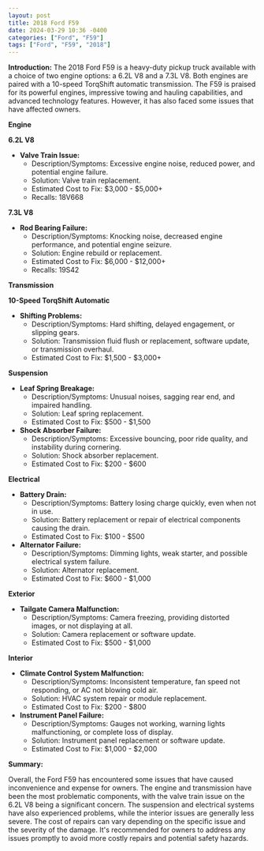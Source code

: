 ```yaml
---
layout: post
title: 2018 Ford F59
date: 2024-03-29 10:36 -0400
categories: ["Ford", "F59"]
tags: ["Ford", "F59", "2018"]
---
```

**Introduction:**
The 2018 Ford F59 is a heavy-duty pickup truck available with a choice of two engine options: a 6.2L V8 and a 7.3L V8. Both engines are paired with a 10-speed TorqShift automatic transmission. The F59 is praised for its powerful engines, impressive towing and hauling capabilities, and advanced technology features. However, it has also faced some issues that have affected owners.

**Engine**

**6.2L V8**
* **Valve Train Issue:**
    * Description/Symptoms: Excessive engine noise, reduced power, and potential engine failure.
    * Solution: Valve train replacement.
    * Estimated Cost to Fix: $3,000 - $5,000+
    * Recalls: 18V668

**7.3L V8**
* **Rod Bearing Failure:**
    * Description/Symptoms: Knocking noise, decreased engine performance, and potential engine seizure.
    * Solution: Engine rebuild or replacement.
    * Estimated Cost to Fix: $6,000 - $12,000+
    * Recalls: 19S42

**Transmission**

**10-Speed TorqShift Automatic**
* **Shifting Problems:**
    * Description/Symptoms: Hard shifting, delayed engagement, or slipping gears.
    * Solution: Transmission fluid flush or replacement, software update, or transmission overhaul.
    * Estimated Cost to Fix: $1,500 - $3,000+

**Suspension**

* **Leaf Spring Breakage:**
    * Description/Symptoms: Unusual noises, sagging rear end, and impaired handling.
    * Solution: Leaf spring replacement.
    * Estimated Cost to Fix: $500 - $1,500
* **Shock Absorber Failure:**
    * Description/Symptoms: Excessive bouncing, poor ride quality, and instability during cornering.
    * Solution: Shock absorber replacement.
    * Estimated Cost to Fix: $200 - $600

**Electrical**

* **Battery Drain:**
    * Description/Symptoms: Battery losing charge quickly, even when not in use.
    * Solution: Battery replacement or repair of electrical components causing the drain.
    * Estimated Cost to Fix: $100 - $500
* **Alternator Failure:**
    * Description/Symptoms: Dimming lights, weak starter, and possible electrical system failure.
    * Solution: Alternator replacement.
    * Estimated Cost to Fix: $600 - $1,000

**Exterior**

* **Tailgate Camera Malfunction:**
    * Description/Symptoms: Camera freezing, providing distorted images, or not displaying at all.
    * Solution: Camera replacement or software update.
    * Estimated Cost to Fix: $500 - $1,000

**Interior**

* **Climate Control System Malfunction:**
    * Description/Symptoms: Inconsistent temperature, fan speed not responding, or AC not blowing cold air.
    * Solution: HVAC system repair or module replacement.
    * Estimated Cost to Fix: $200 - $800
* **Instrument Panel Failure:**
    * Description/Symptoms: Gauges not working, warning lights malfunctioning, or complete loss of display.
    * Solution: Instrument panel replacement or software update.
    * Estimated Cost to Fix: $1,000 - $2,000

**Summary:**

Overall, the Ford F59 has encountered some issues that have caused inconvenience and expense for owners. The engine and transmission have been the most problematic components, with the valve train issue on the 6.2L V8 being a significant concern. The suspension and electrical systems have also experienced problems, while the interior issues are generally less severe. The cost of repairs can vary depending on the specific issue and the severity of the damage. It's recommended for owners to address any issues promptly to avoid more costly repairs and potential safety hazards.
